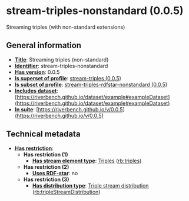# stream-triples-nonstandard (0.0.5)

Streaming triples (with non-standard extensions)

## General information

- **<abbr title="A name given to the resource.">Title</abbr>**: Streaming triples (non-standard)
- **<abbr title="An unambiguous reference to the resource within a given context.">Identifier</abbr>**: stream-triples-nonstandard
- **<abbr title="Version tag of an artifact">Has version</abbr>**: 0.0.5
- **<abbr title="Indicates that this profile contains all datasets of the other profile">Is superset of profile</abbr>**: [stream-triples (0.0.5)](https://riverbench.github.io/profiles/stream-triples/0.0.5)
- **<abbr title="Indicates that this profile's datasets are all in the other profile">Is subset of profile</abbr>**: [stream-triples-rdfstar-nonstandard (0.0.5)](https://riverbench.github.io/profiles/stream-triples-rdfstar-nonstandard/0.0.5)
- **<abbr title="Indicates which datasets are included in the profile">Includes dataset</abbr>**: [https://riverbench.github.io/dataset/example#exampleDataset](https://riverbench.github.io/dataset/example#exampleDataset)
- **<abbr title="Indicates the benchmark suite to which a dataset or profile belongs">In suite</abbr>**: [https://riverbench.github.io/v/0.0.5](https://riverbench.github.io/v/0.0.5)

## Technical metadata

- **<abbr title="Has profile restriction. The restrictions are joined with the AND operator.">Has restriction</abbr>**: 
    - **Has restriction (1)**    
        - **<abbr title="Indicates the type of contents of each stream element">Has stream element type</abbr>**: <abbr title="Triple streams consist of elements, where each element is an RDF graph.">Triples</abbr> ([rb:triples](https://riverbench.github.io/schema/dataset#triples))
    - **Has restriction (2)**    
        - **<abbr title="Whether the dataset uses RDF-star features.">Uses RDF-star</abbr>**: no
    - **Has restriction (3)**    
        - **<abbr title="Indicates the type of RiverBench dataset distribution">Has distribution type</abbr>**: <abbr title="The dataset is distributed as a stream of RDF triples.">Triple stream distribution</abbr> ([rb:tripleStreamDistribution](https://riverbench.github.io/schema/dataset#tripleStreamDistribution))

